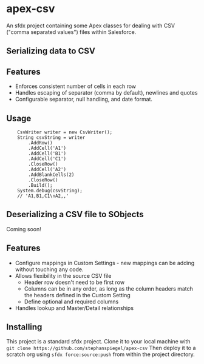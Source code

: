 # apex-csv

An sfdx project containing some Apex classes for dealing with CSV ("comma separated values") files within Salesforce.

## Serializing data to CSV
## Features
* Enforces consistent number of cells in each row
* Handles escaping of separator (comma by default), newlines and quotes
* Configurable separator, null handling, and date format.
## Usage
```apex
    CsvWriter writer = new CsvWriter();
    String csvString = writer
        .AddRow()
        .AddCell('A1')
        .AddCell('B1')
        .AddCell('C1')
        .CloseRow()
        .AddCell('A2')
        .AddBlankCells(2)
        .CloseRow()
        .Build();
    System.debug(csvString);
    // 'A1,B1,C1\nA2,,'

```

## Deserializing a CSV file to SObjects

Coming soon!

## Features
* Configure mappings in Custom Settings - new mappings can be adding without touching any code.
* Allows flexibility in the source CSV file
    * Header row doesn't need to be first row
    * Columns can be in any order, as long as the column headers match the headers defined in the Custom Setting
    * Define optional and required columns
* Handles lookup and Master/Detail relationships

## Installing

This project is a standard sfdx project. Clone it to your local machine with `git clone https://github.com/stephanspiegel/apex-csv`
Then deploy it to a scratch org using `sfdx force:source:push` from within the project directory.